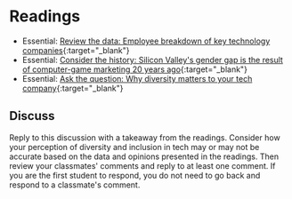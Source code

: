 # Readings

- Essential: [Review the data: Employee breakdown of key technology companies](https://informationisbeautiful.net/visualizations/diversity-in-tech/){:target="_blank"}
- Essential: [Consider the history: Silicon Valley's gender gap is the result of computer-game marketing 20 years ago](https://qz.com/911737/silicon-valleys-gender-gap-is-the-result-of-computer-game-marketing-20-years-ago/){:target="_blank"}
- Essential: [Ask the question: Why diversity matters to your tech company](https://www.usatoday.com/story/tech/columnist/2015/07/21/why-diversity-matters-your-tech-company/30419871/){:target="_blank"}

## Discuss

Reply to this discussion with a takeaway from the readings. Consider how your perception of diversity and inclusion in tech may or may not be accurate based on the data and opinions presented in the readings. Then review your classmates' comments and reply to at least one comment. If you are the first student to respond, you do not need to go back and respond to a classmate's comment.
